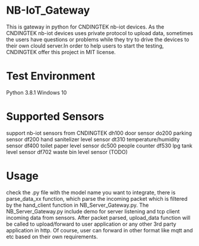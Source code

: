 # NB-IoT_Gateway
This is gateway in python for CNDINGTEK nb-iot devices. 
As the CNDINGTEK nb-iot devices uses private protocol to upload data, sometimes the users have questions or problems while they try to drive the devices to their own clould server.In order to help users to start the testing, CNDINGTEK offer this project in MIT license. 
# Test Environment
Python 3.8.1
Windows 10
# Supported Sensors
support nb-iot sensors from CNDINGTEK
dh100 door sensor
do200 parking sensor
df200 hand sanitelizer level sensor
dt310 temperature/humidity sensor
df400 toilet paper level sensor
dc500 people counter
df530 lpg tank level sensor
df702 waste bin level sensor (TODO)
# Usage
check the .py file with the model name you want to integrate, there is parse_data_xx function, which parse the incoming packet which is filtered by the hand_client function in NB_Server_Gateway.py.
The NB_Server_Gateway.py include demo for server listening and tcp client incoming data from sensors. After packet parsed, upload_data function will be called to upload/forward to user application or any other 3rd party application in http. Of course, user can forward in other format like mqtt and etc based on their own requirements.


